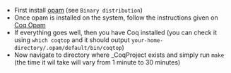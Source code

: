 * First install [opam](https://opam.ocaml.org/doc/Install.html) (see `Binary distribution`)
* Once opam is installed on the system, follow the instructions given on [Coq Opam](http://coq.io/opam/get_started.html)
* If everything goes well, then you have Coq installed (you can check it using `which coqtop` and it should output `your-home-directory/.opam/default/bin/coqtop`)
* Now navigate to directory where _CoqProject exists and simply run `make` (the time it wil take will vary from 1 minute to 30 minutes)
